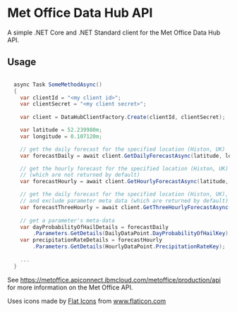 # Met Office Data Hub API
A simple .NET Core and .NET Standard client for the Met Office Data Hub API.

## Usage
```C#

  async Task SomeMethodAsync()
  {
  	var clientId = "<my client id>";
	var clientSecret = "<my client secret>";
	
  	var client = DataHubClientFactory.Create(clientId, clientSecret);

	var latitude = 52.239980m;
	var longitude = 0.107120m;

	// get the daily forecast for the specified location (Histon, UK)
	var forecastDaily = await client.GetDailyForecastAsync(latitude, longitude);

	// get the hourly forecast for the specified location (Histon, UK) and retrieve location details 
	// (which are not returned by default)
	var forecastHourly = await client.GetHourlyForecastAsync(latitude, longitude, true);

	// get the daily forecast for the specified location (Histon, UK), retrieve location details 
	// and exclude parameter meta data (which are returned by default)
	var forecastThreeHourly = await client.GetThreeHourlyForecastAsync(latitude, longitude, true, false);
	
	// get a parameter's meta-data
	var dayProbabilityOfHailDetails = forecastDaily
		.Parameters.GetDetails(DailyDataPoint.DayProbabilityOfHailKey);
	var precipitationRateDetails = forecastHourly
		.Parameters.GetDetails(HourlyDataPoint.PrecipitationRateKey);
	
	...
  }
```

See https://metoffice.apiconnect.ibmcloud.com/metoffice/production/api for more information on the Met Office API.

Uses icons made by <a href="https://www.flaticon.com/authors/flat-icons" title="Flat Icons">Flat Icons</a> from <a href="https://www.flaticon.com/" title="Flaticon"> www.flaticon.com</a>

